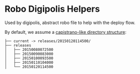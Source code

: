 # Robo Digipolis Helpers

Used by digipolis, abstract robo file to help with the deploy flow.


By default, we assume a [capistrano-like directory structure](http://capistranorb.com/documentation/getting-started/structure/):
```
├── current -> releases/20150120114500/
├── releases
│   ├── 20150080072500
│   ├── 20150090083000
│   ├── 20150100093500
│   ├── 20150110104000
│   └── 20150120114500
```

